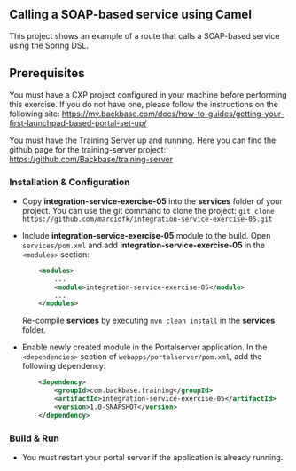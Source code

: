 ## Calling a SOAP-based service using Camel
This project shows an example of a route that calls a SOAP-based service using the Spring DSL. 

## Prerequisites
You must have a CXP project configured in your machine before performing this exercise. If you do not have one, please follow the instructions on the following site: https://my.backbase.com/docs/how-to-guides/getting-your-first-launchpad-based-portal-set-up/

You must have the Training Server up and running. Here you can find the github page for the training-server project: https://github.com/Backbase/training-server

### Installation & Configuration

- Copy **integration-service-exercise-05** into the **services** folder of your project. You can use the git command to clone the project: ```git clone https://github.com/marciofk/integration-service-exercise-05.git```

- Include **integration-service-exercise-05** module to the build.  Open `services/pom.xml` and add **integration-service-exercise-05** in the `<modules>` section: 
	```xml
	    <modules>
	        ...	    
	        <module>integration-service-exercise-05</module>
	        ...
	    </modules>
	```	
	Re-compile **services** by executing `mvn clean install` in the **services** folder.
	
- Enable newly created module in the Portalserver application. In the `<dependencies>` section of `webapps/portalserver/pom.xml`, add the following dependency:

	```xml
	    <dependency>
	        <groupId>com.backbase.training</groupId>
	        <artifactId>integration-service-exercise-05</artifactId>
	        <version>1.0-SNAPSHOT</version>
	    </dependency>
	```

### Build & Run

- You must restart your portal server if the application is already running. 
